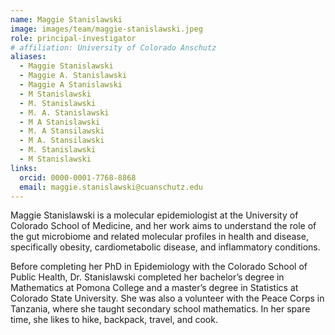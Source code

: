 ```yaml
---
name: Maggie Stanislawski
image: images/team/maggie-stanislawski.jpeg
role: principal-investigator
# affiliation: University of Colorado Anschutz
aliases:
  - Maggie Stanislawski
  - Maggie A. Stanislawski
  - Maggie A Stanislawski
  - M Stanislawski
  - M. Stanislawski
  - M. A. Stanislawski
  - M A Stanislawski
  - M. A Stansilawski
  - M A. Stansilawski
  - M. Stanislawski
  - M Stanislawski
links:
  orcid: 0000-0001-7768-8868
  email: maggie.stanislawski@cuanschutz.edu
---
```


Maggie Stanislawski is a molecular epidemiologist at the University of Colorado School of Medicine, and her work aims to understand the role of the gut microbiome and related molecular profiles in health and disease, specifically obesity, cardiometabolic disease, and inflammatory conditions.

Before completing her PhD in Epidemiology with the Colorado School of Public Health, Dr. Stanislawski completed her bachelor’s degree in Mathematics at Pomona College and a master’s degree in Statistics at Colorado State University. She was also a volunteer with the Peace Corps in Tanzania, where she taught secondary school mathematics. In her spare time, she likes to hike, backpack, travel, and cook.
